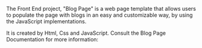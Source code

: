 The Front End project, "Blog Page" is a web page template that allows users to populate the page with blogs in an easy and customizable way, by using the JavaScript implementations.

It is created by Html, Css and JavaScript.
Consult the Blog Page Documentation for more information: 
